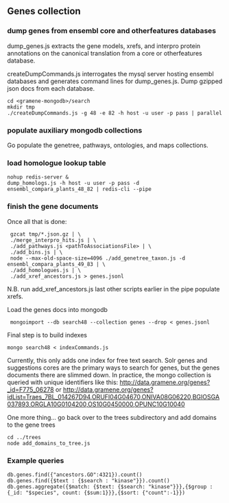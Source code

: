 ## Genes collection
###  dump genes from ensembl core and otherfeatures databases
dump_genes.js extracts the gene models, xrefs, and interpro protein annotations on the canonical translation from a core or otherfeatures database.

createDumpCommands.js interrogates the mysql server hosting ensembl databases and generates command lines for dump_genes.js.
Dump gzipped json docs from each database.
```
cd <gramene-mongodb>/search
mkdir tmp
./createDumpCommands.js -g 48 -e 82 -h host -u user -p pass | parallel
```

### populate auxiliary mongodb collections
Go populate the genetree, pathways, ontologies, and maps collections.
### load homologue lookup table
```
nohup redis-server &
dump_homologs.js -h host -u user -p pass -d ensembl_compara_plants_48_82 | redis-cli --pipe
```

### finish the gene documents
Once all that is done:
```
 gzcat tmp/*.json.gz | \
 ./merge_interpro_hits.js | \
 ./add_pathways.js <pathToAssociationsFile> | \
 ./add_bins.js | \
 node --max-old-space-size=4096 ./add_genetree_taxon.js -d ensembl_compara_plants_49_83 | \
 ./add_homologues.js | \
 ./add_xref_ancestors.js > genes.jsonl
```
N.B. run add_xref_ancestors.js last other scripts earlier in the pipe populate xrefs.

Load the genes docs into mongodb
```
 mongoimport --db search48 --collection genes --drop < genes.jsonl
```

Final step is to build indexes
```
mongo search48 < indexCommands.js
```
Currently, this only adds one index for free text search. Solr genes and suggestions cores are the primary ways to search for genes, but the genes documents there are slimmed down. In practice, the mongo collection is queried with unique identifiers like this:
http://data.gramene.org/genes?_id=F775_06278 
or
http://data.gramene.org/genes?idList=Traes_7BL_014267D94,ORUFI04G04670,ONIVA08G06220,BGIOSGA037893,ORGLA10G0104200,OS10G0450000,OPUNC10G10040


One more thing...
go back over to the trees subdirectory and add domains to the gene trees
```
cd ../trees
node add_domains_to_tree.js
```
### Example queries
```
db.genes.find({"ancestors.GO":4321}).count()
db.genes.find({$text : {$search : "kinase"}}).count()
db.genes.aggregate({$match: {$text: {$search: "kinase"}}},{$group : {_id: "$species", count: {$sum:1}}},{$sort: {"count":-1}})
```
